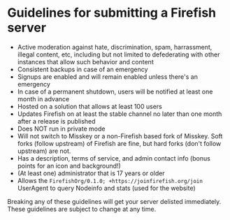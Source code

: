 # Guidelines for submitting a Firefish server

- Active moderation against hate, discrimination, spam, harrassment, illegal content, etc, including but not limited to defederating with other instances that allow such behavior and content
- Consistent backups in case of an emergency
- Signups are enabled and will remain enabled unless there's an emergency
- In case of a permanent shutdown, users will be notified at least one month in advance
- Hosted on a solution that allows at least 100 users
- Updates Firefish on at least the stable channel no later than one month after a release is published
- Does NOT run in private mode
- Will not switch to Misskey or a non-Firefish based fork of Misskey. Soft forks (follow upstream) of Firefish are fine, but hard forks (don't follow upstream) are not.
- Has a description, terms of service, and admin contact info (bonus points for an icon and background!)
- (At least one) administrator that is 17 years or older
- Allows the `FirefishOrg/0.1.0; +https://joinfirefish.org/join` UserAgent to query Nodeinfo and stats (used for the website)

Breaking any of these guidelines will get your server delisted immediately. These guidelines are subject to change at any time.

